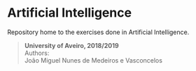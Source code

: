# Artificial Intelligence
Repository home to the exercises done in Artificial Intelligence.
> **University of Aveiro, 2018/2019**<br/>
  Authors:<br/>
  João Miguel Nunes de Medeiros e Vasconcelos<br/>
  

